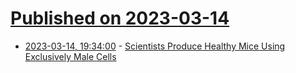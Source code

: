 # [Published on 2023-03-14](index.md)

* [2023-03-14, 19:34:00](https://soylentnews.org/article.pl?sid=23/03/13/1516208&from=rss) - [Scientists Produce Healthy Mice Using Exclusively Male Cells](https://soylentnews.org/article.pl?sid=23/03/13/1516208&from=rss)
